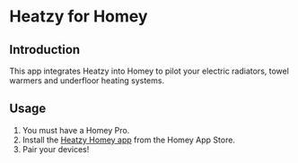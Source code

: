 # Heatzy for Homey

## Introduction

This app integrates Heatzy into Homey to pilot your electric radiators, towel warmers and underfloor heating systems.

## Usage

1.  You must have a Homey Pro.
2.  Install the [Heatzy Homey app](https://homey.app/a/com.heatzy) from the Homey App Store.
3.  Pair your devices!

